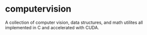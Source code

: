 # computervision

A collection of computer vision, data structures, and math utilites all implemented in C and accelerated with CUDA.



